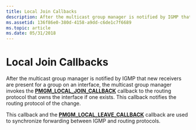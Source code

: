 ```yaml
---
title: Local Join Callbacks
description: After the multicast group manager is notified by IGMP that new receivers are present for a group on an interface, the multicast group manager invokes the PMGM\_LOCAL\_JOIN\_CALLBACK callback to the routing protocol that owns the interface if one exists.
ms.assetid: 136f86e0-380d-4158-a9dd-c6de1c7f6689
ms.topic: article
ms.date: 05/31/2018
---
```


# Local Join Callbacks

After the multicast group manager is notified by IGMP that new receivers are present for a group on an interface, the multicast group manager invokes the [**PMGM\_LOCAL\_JOIN\_CALLBACK**](/windows/desktop/api/Mgm/nc-mgm-pmgm_local_join_callback) callback to the routing protocol that owns the interface if one exists. This callback notifies the routing protocol of the change.

This callback and the [**PMGM\_LOCAL\_LEAVE\_CALLBACK**](/windows/desktop/api/Mgm/nc-mgm-pmgm_local_leave_callback) callback are used to synchronize forwarding between IGMP and routing protocols.

 

 





